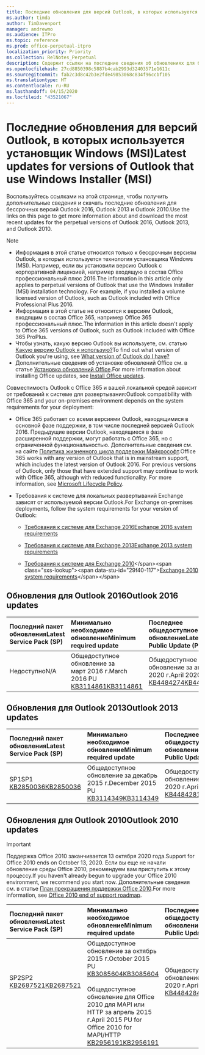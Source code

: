 ```yaml
---
title: Последние обновления для версий Outlook, в которых используется установщик Windows (MSI)
ms.author: timda
author: TimDavenport
manager: andrewmo
ms.audience: ITPro
ms.topic: reference
ms.prod: office-perpetual-itpro
localization_priority: Priority
ms.collection: RelNotes_Perpetual
description: Содержит ссылки на последние сведения об обновлениях для бессрочных версий Outlook 2016, Outlook 2013 и Outlook 2010 для ИТ-специалистов
ms.openlocfilehash: 27cd8850398c5887b4cab2993d32403571e1611c
ms.sourcegitcommit: fab2c3d8c42b3e2fde49853068c834f96ccbf105
ms.translationtype: HT
ms.contentlocale: ru-RU
ms.lasthandoff: 04/15/2020
ms.locfileid: "43521067"
---
```

# <a name="latest-updates-for-versions-of-outlook-that-use-windows-installer-msi"></a><span data-ttu-id="29f40-103">Последние обновления для версий Outlook, в которых используется установщик Windows (MSI)</span><span class="sxs-lookup"><span data-stu-id="29f40-103">Latest updates for versions of Outlook that use Windows Installer (MSI)</span></span>

<span data-ttu-id="29f40-104">Воспользуйтесь ссылками на этой странице, чтобы получить дополнительные сведения и скачать последние обновления для бессрочных версий Outlook 2016, Outlook 2013 и Outlook 2010.</span><span class="sxs-lookup"><span data-stu-id="29f40-104">Use the links on this page to get more information about and download the most recent updates for the perpetual versions of Outlook 2016, Outlook 2013, and Outlook 2010.</span></span>
  
> [!NOTE]
> - <span data-ttu-id="29f40-p101">Информация в этой статье относится только к бессрочным версиям Outlook, в которых используется технология установщика Windows (MSI). Например, если вы установили версию Outlook с корпоративной лицензией, например входящую в состав Office профессиональный плюс 2016.</span><span class="sxs-lookup"><span data-stu-id="29f40-p101">The information in this article only applies to perpetual versions of Outlook that use the Windows Installer (MSI) installation technology. For example, if you installed a volume licensed version of Outlook, such as Outlook included with Office Professional Plus 2016.</span></span>
> - <span data-ttu-id="29f40-107">Информация в этой статье не относится к версиям Outlook, входящим в состав Office 365, например Office 365 профессиональный плюс.</span><span class="sxs-lookup"><span data-stu-id="29f40-107">The information in this article doesn't apply to Office 365 versions of Outlook, such as Outlook included with Office 365 ProPlus.</span></span>
> - <span data-ttu-id="29f40-108">Чтобы узнать, какую версию Outlook вы используете, см. статью [Какую версию Outlook я использую?](https://support.office.com/article/b3a9568c-edb5-42b9-9825-d48d82b2257c)</span><span class="sxs-lookup"><span data-stu-id="29f40-108">To find out what version of Outlook you're using, see [What version of Outlook do I have?](https://support.office.com/article/b3a9568c-edb5-42b9-9825-d48d82b2257c)</span></span>
> - <span data-ttu-id="29f40-109">Дополнительные сведения об установке обновлений Office см. в статье [Установка обновлений Office](https://support.office.com/article/2ab296f3-7f03-43a2-8e50-46de917611c5).</span><span class="sxs-lookup"><span data-stu-id="29f40-109">For more information about installing Office updates, see [Install Office updates](https://support.office.com/article/2ab296f3-7f03-43a2-8e50-46de917611c5).</span></span> 
  
<span data-ttu-id="29f40-110">Совместимость Outlook с Office 365 и вашей локальной средой зависит от требований к системе для развертывания:</span><span class="sxs-lookup"><span data-stu-id="29f40-110">Outlook compatibility with Office 365 and your on-premises environment depends on the system requirements for your deployment:</span></span>
  
- <span data-ttu-id="29f40-p102">Office 365 работает со всеми версиями Outlook, находящимися в основной фазе поддержки, в том числе последней версией Outlook 2016. Предыдущие версии Outlook, находящиеся в фазе расширенной поддержки, могут работать с Office 365, но с ограниченной функциональностью. Дополнительные сведения см. на сайте [Политика жизненного цикла поддержки Майкрософт](https://support.microsoft.com/lifecycle).</span><span class="sxs-lookup"><span data-stu-id="29f40-p102">Office 365 works with any version of Outlook that is in mainstream support, which includes the latest version of Outlook 2016. For previous versions of Outlook, only those that have extended support may continue to work with Office 365, although with reduced functionality. For more information, see [Microsoft Lifecycle Policy](https://support.microsoft.com/lifecycle).</span></span>
    
- <span data-ttu-id="29f40-114">Требования к системе для локальных развертываний Exchange зависят от используемой версии Outlook.</span><span class="sxs-lookup"><span data-stu-id="29f40-114">For Exchange on-premises deployments, follow the system requirements for your version of Outlook:</span></span>
    
  - [<span data-ttu-id="29f40-115">Требования к системе для Exchange 2016</span><span class="sxs-lookup"><span data-stu-id="29f40-115">Exchange 2016 system requirements</span></span>](https://docs.microsoft.com/Exchange/plan-and-deploy/system-requirements)
    
  - [<span data-ttu-id="29f40-116">Требования к системе для Exchange 2013</span><span class="sxs-lookup"><span data-stu-id="29f40-116">Exchange 2013 system requirements</span></span>](https://docs.microsoft.com/exchange/exchange-2013-system-requirements-exchange-2013-help)
    
  - <span data-ttu-id="29f40-117">[Требования к системе для Exchange 2010](https://docs.microsoft.com/previous-versions/office/exchange-server-2010/aa996719(v=exchg.141))</span><span class="sxs-lookup"><span data-stu-id="29f40-117">[Exchange 2010 system requirements](https://docs.microsoft.com/previous-versions/office/exchange-server-2010/aa996719(v=exchg.141))</span></span>

   
## <a name="outlook-2016-updates"></a><span data-ttu-id="29f40-118">Обновления для Outlook 2016</span><span class="sxs-lookup"><span data-stu-id="29f40-118">Outlook 2016 updates</span></span>

|<span data-ttu-id="29f40-119">**Последний пакет обновления**</span><span class="sxs-lookup"><span data-stu-id="29f40-119">**Latest Service Pack (SP)**</span></span>|<span data-ttu-id="29f40-120">**Минимально необходимое обновление**</span><span class="sxs-lookup"><span data-stu-id="29f40-120">**Minimum required update**</span></span>|<span data-ttu-id="29f40-121">**Последнее общедоступное обновление**</span><span class="sxs-lookup"><span data-stu-id="29f40-121">**Latest Public Update (PU)**</span></span>|
|:-----|:-----|:-----|
|<span data-ttu-id="29f40-122">Недоступно</span><span class="sxs-lookup"><span data-stu-id="29f40-122">N/A</span></span>  <br/> |<span data-ttu-id="29f40-123">Общедоступное обновление за март 2016 г.</span><span class="sxs-lookup"><span data-stu-id="29f40-123">March 2016 PU</span></span> <br/>[<span data-ttu-id="29f40-124">KB3114861</span><span class="sxs-lookup"><span data-stu-id="29f40-124">KB3114861</span></span>](https://support.microsoft.com/help/3114861) <br/> |<span data-ttu-id="29f40-125">Общедоступное обновление за апрель 2020 г.</span><span class="sxs-lookup"><span data-stu-id="29f40-125">April 2020 PU</span></span> <br/>[<span data-ttu-id="29f40-126">KB4484274</span><span class="sxs-lookup"><span data-stu-id="29f40-126">KB4484274</span></span>](https://support.microsoft.com/help/4484274) 

## <a name="outlook-2013-updates"></a><span data-ttu-id="29f40-127">Обновления для Outlook 2013</span><span class="sxs-lookup"><span data-stu-id="29f40-127">Outlook 2013 updates</span></span>

|<span data-ttu-id="29f40-128">**Последний пакет обновления**</span><span class="sxs-lookup"><span data-stu-id="29f40-128">**Latest Service Pack (SP)**</span></span>|<span data-ttu-id="29f40-129">**Минимально необходимое обновление**</span><span class="sxs-lookup"><span data-stu-id="29f40-129">**Minimum required update**</span></span>|<span data-ttu-id="29f40-130">**Последнее общедоступное обновление**</span><span class="sxs-lookup"><span data-stu-id="29f40-130">**Latest Public Update (PU)**</span></span>|
|:-----|:-----|:-----|
|<span data-ttu-id="29f40-131">SP1</span><span class="sxs-lookup"><span data-stu-id="29f40-131">SP1</span></span>  <br/>[<span data-ttu-id="29f40-132">KB2850036</span><span class="sxs-lookup"><span data-stu-id="29f40-132">KB2850036</span></span>](https://go.microsoft.com/fwlink/p/?LinkId=512538) <br/> |<span data-ttu-id="29f40-133">Общедоступное обновление за декабрь 2015 г.</span><span class="sxs-lookup"><span data-stu-id="29f40-133">December 2015 PU</span></span> <br/>[<span data-ttu-id="29f40-134">KB3114349</span><span class="sxs-lookup"><span data-stu-id="29f40-134">KB3114349</span></span>](https://support.microsoft.com/kb/3114349) <br/> |<span data-ttu-id="29f40-135">Общедоступное обновление за апрель 2020 г.</span><span class="sxs-lookup"><span data-stu-id="29f40-135">April 2020 PU</span></span> <br/>[<span data-ttu-id="29f40-136">KB4484281</span><span class="sxs-lookup"><span data-stu-id="29f40-136">KB4484281</span></span>](https://support.microsoft.com/help/4484281)  |
   
## <a name="outlook-2010-updates"></a><span data-ttu-id="29f40-137">Обновления для Outlook 2010</span><span class="sxs-lookup"><span data-stu-id="29f40-137">Outlook 2010 updates</span></span>
> [!IMPORTANT]
<span data-ttu-id="29f40-138">Поддержка Office 2010 заканчивается 13 октября 2020 года.</span><span class="sxs-lookup"><span data-stu-id="29f40-138">Support for Office 2010 ends on October 13, 2020.</span></span> <span data-ttu-id="29f40-139">Если вы еще не начали обновление среды Office 2010, рекомендуем вам приступить к этому процессу.</span><span class="sxs-lookup"><span data-stu-id="29f40-139">If you haven't already begun to upgrade your Office 2010 environment, we recommend you start now.</span></span> <span data-ttu-id="29f40-140">Дополнительные сведения см. в статье [План прекращения поддержки Office 2010](https://docs.microsoft.com/DeployOffice/office-2010-end-support-roadmap).</span><span class="sxs-lookup"><span data-stu-id="29f40-140">For more information, see [Office 2010 end of support roadmap](https://docs.microsoft.com/DeployOffice/office-2010-end-support-roadmap).</span></span>

|<span data-ttu-id="29f40-141">**Последний пакет обновления**</span><span class="sxs-lookup"><span data-stu-id="29f40-141">**Latest Service Pack (SP)**</span></span>|<span data-ttu-id="29f40-142">**Минимально необходимое обновление**</span><span class="sxs-lookup"><span data-stu-id="29f40-142">**Minimum required update**</span></span>|<span data-ttu-id="29f40-143">**Последнее общедоступное обновление**</span><span class="sxs-lookup"><span data-stu-id="29f40-143">**Latest Public Update (PU)**</span></span>|
|:-----|:-----|:-----|
|<span data-ttu-id="29f40-144">SP2</span><span class="sxs-lookup"><span data-stu-id="29f40-144">SP2</span></span> <br/>[<span data-ttu-id="29f40-145">KB2687521</span><span class="sxs-lookup"><span data-stu-id="29f40-145">KB2687521</span></span>](https://go.microsoft.com/fwlink/p/?LinkId=512542) <br><br><br><br/> |<span data-ttu-id="29f40-146">Общедоступное обновление за октябрь 2015 г.</span><span class="sxs-lookup"><span data-stu-id="29f40-146">October 2015 PU</span></span> <br/> [<span data-ttu-id="29f40-147">KB3085604</span><span class="sxs-lookup"><span data-stu-id="29f40-147">KB3085604</span></span>](https://support.microsoft.com/kb/3085604) <br/><br/>  <span data-ttu-id="29f40-148">Общедоступное обновление для Office 2010 для MAPI или HTTP за апрель 2015 г.</span><span class="sxs-lookup"><span data-stu-id="29f40-148">April 2015 PU for Office 2010 for MAPI/HTTP</span></span> <br/> [<span data-ttu-id="29f40-149">KB2956191</span><span class="sxs-lookup"><span data-stu-id="29f40-149">KB2956191</span></span>](https://support.microsoft.com/help/2956191/april-14-2015-update-for-office-2010-kb2956191) <br/> |<span data-ttu-id="29f40-150">Общедоступное обновление за апрель 2020 г.</span><span class="sxs-lookup"><span data-stu-id="29f40-150">April 2020 PU</span></span> <br/>[<span data-ttu-id="29f40-151">KB4484284</span><span class="sxs-lookup"><span data-stu-id="29f40-151">KB4484284</span></span>](https://support.microsoft.com/help/4484284) <br><br><br><br/>|
   

